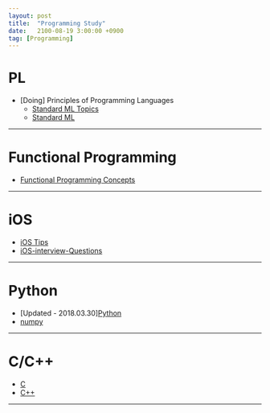 ```yaml
---
layout: post
title:  "Programming Study"
date:   2100-08-19 3:00:00 +0900
tag: [Programming]
---
```



# PL

- [Doing] Principles of Programming Languages
  - [Standard ML Topics](http://www.trilliwon.com/blog/2018-04-06/standard-ml-topics)
  - [Standard ML](http://www.trilliwon.com/blog/2018-03-10/sml)

---

# Functional Programming

- [Functional Programming Concepts](http://www.trilliwon.com/blog/2018-03-13/functional-programming-concepts)

---

# iOS

- [iOS Tips](http://www.trilliwon.com/blog/2018-02-02/ios-tips)
- [iOS-interview-Questions](http://www.trilliwon.com/blog/2018-03-13/iOS-interview-Questions)

---

# Python

- [Updated - 2018.03.30][Python](http://www.trilliwon.com/blog/2018-01-17/python)
- [numpy](http://www.trilliwon.com/blog/2018-02-05/numpy)

---

# C/C++

- [C](http://www.trilliwon.com/blog/2017-12-05/c)
- [C++](http://www.trilliwon.com/blog/cpp/)

---
